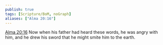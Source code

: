 ```yaml
---
publish: true
tags: [Scripture/BoM, noGraph]
aliases: ["Alma 20:16"]
---
```

[Alma 20:16](https://churchofjesuschrist.org/study/scriptures/bofm/alma/20?lang=eng&id=p16#p16) Now when his father had heard these words, he was angry with him, and he drew his sword that he might smite him to the earth.
